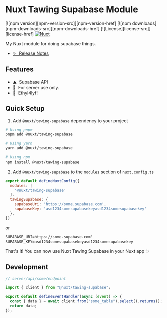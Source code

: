 <!--
Get your module up and running quickly.

Find and replace all on all files (CMD+SHIFT+F):
- Name: My Module
- Package name: my-module
- Description: My new Nuxt module
-->

# Nuxt Tawing Supabase Module

[![npm version][npm-version-src]][npm-version-href]
[![npm downloads][npm-downloads-src]][npm-downloads-href]
[![License][license-src]][license-href]
[![Nuxt][nuxt-src]][nuxt-href]

My Nuxt module for doing supabase things.

- [✨ &nbsp;Release Notes](/CHANGELOG.md)


## Features

<!-- Highlight some of the features your module provide here -->
- ⛰ &nbsp;Supabase API
- 🚠 &nbsp;For server use only.
- 🌲 &nbsp;Ethyl4lyf!

## Quick Setup

1. Add `@nuxt/tawing-supabase` dependency to your project

```bash
# Using pnpm
pnpm add @nuxt/tawing-supabase

# Using yarn
yarn add @nuxt/tawing-supabase

# Using npm
npm install @nuxt/tawing-supabase
```

2. Add `@nuxt/tawing-supabase` to the `modules` section of `nuxt.config.ts`

```js
export default defineNuxtConfig({
  modules: [
    '@nuxt/tawing-supabase'
  ].
  tawingSupabase: {
    supabaseUri: 'https://some.supabase.com',
    supabaseKey: 'asd1234somesupabasekeyasd1234somesupabasekey'
  },  
})
```

or

```env
SUPABASE_URI=https://some.supabase.com'
SUPABASE_KEY=asd1234somesupabasekeyasd1234somesupabasekey
```


That's it! You can now use Nuxt Tawing Supabase in your Nuxt app ✨

## Development

```js
// server/api/some/endpoint

import { client } from "@nuxt/tawing-supabase";

export default defineEventHandler(async (event) => {
  const { data } = await client.from("some_table").select().returns();
  return data;
});

```



<!-- Badges -->
[nuxt-src]: https://img.shields.io/badge/Nuxt-18181B?logo=nuxt.js
[nuxt-href]: https://nuxt.com
